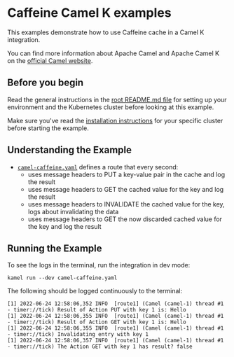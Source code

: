 # Caffeine Camel K examples

This examples demonstrate how to use Caffeine cache in a Camel K integration.

You can find more information about Apache Camel and Apache Camel K on the [official Camel website](https://camel.apache.org).

## Before you begin

Read the general instructions in the [root README.md file](/README.md) for setting up your environment and the Kubernetes cluster before looking at this example.

Make sure you've read the [installation instructions](https://camel.apache.org/camel-k/latest/installation/installation.html) for your specific
cluster before starting the example.

## Understanding the Example

- [`camel-caffeine.yaml`](./CaffeineCacheSample.java) defines a route that every second:
    - uses message headers to PUT a key-value pair in the cache and log the result
    - uses message headers to GET the cached value for the key and log the result
    - uses message headers to INVALIDATE the cached value for the key, logs about invalidating the data
    - uses message headers to GET the now discarded cached value for the key and log the result

## Running the Example

To see the logs in the terminal, run the integration in dev mode:
```
kamel run --dev camel-caffeine.yaml
```

The following should be logged continuously to the terminal:
```console
[1] 2022-06-24 12:58:06,352 INFO  [route1] (Camel (camel-1) thread #1 - timer://tick) Result of Action PUT with key 1 is: Hello
[1] 2022-06-24 12:58:06,355 INFO  [route1] (Camel (camel-1) thread #1 - timer://tick) Result of Action GET with key 1 is: Hello
[1] 2022-06-24 12:58:06,355 INFO  [route1] (Camel (camel-1) thread #1 - timer://tick) Invalidating entry with key 1
[1] 2022-06-24 12:58:06,357 INFO  [route1] (Camel (camel-1) thread #1 - timer://tick) The Action GET with key 1 has result? false
```